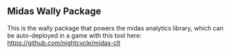 ## Midas Wally Package
This is the wally package that powers the midas analytics library, which can be auto-deployed in a game with this tool here: https://github.com/nightcycle/midas-clt
